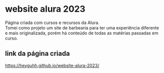 # website alura 2023
Página criada com cursos e recursos da Alura.<br>
Tomei como projeto um site de barbearia para ter uma experiência diferente e mais originalizada, porém há conteúdo de todas as matérias passadas em curso.<br>

## link da página criada
https://heyguhh.github.io/website-alura-2023/
